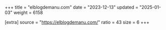 +++
title = "elblogdemanu.com"
date = "2023-12-13"
updated = "2025-01-03"
weight = 6158

[extra]
source = "https://elblogdemanu.com/"
ratio = 43
size = 6
+++
